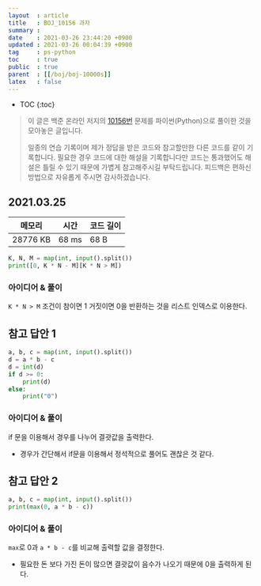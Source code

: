 ```yaml
---
layout  : article
title   : BOJ_10156 과자
summary : 
date    : 2021-03-26 23:44:20 +0900
updated : 2021-03-26 00:04:39 +0900
tag     : ps-python
toc     : true
public  : true
parent  : [[/boj/boj-10000s]]
latex   : false
---
```

* TOC
{:toc}

> 이 글은 백준 온라인 저지의 [10156번](https://www.acmicpc.net/problem/10156) 문제를 파이썬(Python)으로 풀이한 것을 모아놓은 글입니다.
>
> 일종의 연습 기록이며 제가 정답을 받은 코드와 참고할만한 다른 코드를 같이 기록합니다. 필요한 경우 코드에 대한 해설을 기록합니다만 코드는 통과했어도 해설은 틀릴 수 있기 때문에 가볍게 참고해주시길 부탁드립니다. 피드백은 편하신 방법으로 자유롭게 주시면 감사하겠습니다.

## 2021.03.25

| 메모리    | 시간  | 코드 길이 |
| --------- | ----- | --------- |
| 28776 KB  | 68 ms | 68 B      |

```python
K, N, M = map(int, input().split())
print([0, K * N - M][K * N > M])
```

### 아이디어 & 풀이

`K * N > M` 조건이 참이면 1 거짓이면 0을 반환하는 것을 리스트 인덱스로 이용한다.

## 참고 답안 1

```python
a, b, c = map(int, input().split())
d = a * b - c
d = int(d)
if d >= 0:
    print(d)
else:
    print("0")
```

### 아이디어 & 풀이

if 문을 이용해서 경우를 나누어 결괏값을 출력한다.

* 경우가 간단해서 if문을 이용해서 정석적으로 풀어도 괜찮은 것 같다.

## 참고 답안 2

```python
a, b, c = map(int, input().split())
print(max(0, a * b - c))
```

### 아이디어 & 풀이

`max`로 0과 `a * b - c`를 비교해 출력할 값을 결정한다.

* 필요한 돈 보다 가진 돈이 많으면 결괏값이 음수가 나오기 때문에 0을 출력하게 된다.
